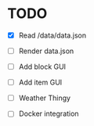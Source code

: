 # TODO

* [x] Read /data/data.json
* [ ] Render data.json
* [ ] Add block GUI
* [ ] Add item GUI
* [ ] Weather Thingy
* [ ] Docker integration

